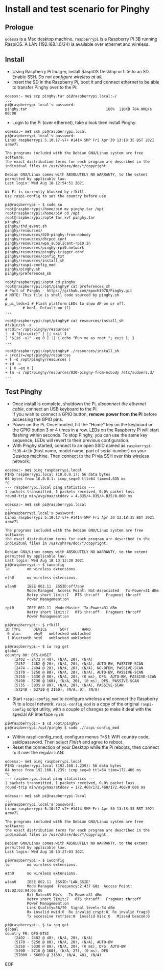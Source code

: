 # Install and test scenario for Pinghy

## Prologue
`odessa` is a Mac desktop machine. `raspberrypi` is a Raspberry Pi 3B running RaspiOS. A LAN (192.168.1.0/24) is available over ethernet and wireless.

## Install
 - Using Raspberry Pi Imager, install RaspiOS Desktop or Lite to an SD. Enable SSH. *Do not configure wireless at all.*
 - Insert the SD in the Raspberry Pi, boot it and connect ethernet to be able to transfer Pinghy over to the Pi:
```
odessa:~ me$ scp pinghy.tar pi@raspberrypi.local:~/
...
pi@raspberrypi.local's password: 
pinghy.tar                                    100%  110KB 784.0KB/s   00:00    
```
 - Login to the Pi (over ethernet), take a look then install Pinghy:
```
odessa:~ me$ ssh pi@raspberrypi.local
pi@raspberrypi.local's password: 
Linux raspberrypi 5.10.17-v7+ #1414 SMP Fri Apr 30 13:18:35 BST 2021 armv7l

The programs included with the Debian GNU/Linux system are free software;
the exact distribution terms for each program are described in the
individual files in /usr/share/doc/*/copyright.

Debian GNU/Linux comes with ABSOLUTELY NO WARRANTY, to the extent
permitted by applicable law.
Last login: Wed Aug 18 12:54:51 2021

Wi-Fi is currently blocked by rfkill.
Use raspi-config to set the country before use.

pi@raspberrypi:~ $ sudo su
root@raspberrypi:/home/pi# mv pinghy.tar /opt
root@raspberrypi:/home/pi# cd /opt
root@raspberrypi:/opt# tar xvf pinghy.tar 
pinghy/
pinghy/thd_event.sh
pinghy/resources/
pinghy/resources/020-pinghy-from-nobody
pinghy/resources/dhcpcd_conf
pinghy/resources/wpa_supplicant-rpi0.in
pinghy/resources/pinghy-rpi0.network
pinghy/resources/pinghy-trigger.conf
pinghy/resources/config_txt
pinghy/resources/install_sh
pinghy/raspi-config_mod
pinghy/pinghy.sh
pinghy/preferences_sh

root@raspberrypi:/opt# cd pinghy
root@raspberrypi:/opt/pinghy# cat preferences_sh 
# Part of Pinghy - https://github.com/epoch1970/Pinghy.git
# NOTE: This file is shell code sourced by pinghy.sh
#
p_ui_leds=1	# Flash platform LEDs to show AP on or off.
		# bool. Default on (1)
...

root@raspberrypi:/opt/pinghy# cat resources/install_sh 
#!/bin/sh -x
srcdir='/opt/pinghy/resources'
[ -d "${srcdir}" ] || exit 1
[ "$(id -u)" -eq 0 ] || { echo "Run me as root."; exit 1; }
...

root@raspberrypi:/opt/pinghy# ./resources/install_sh 
+ srcdir=/opt/pinghy/resources
+ [ -d /opt/pinghy/resources ]
+ id -u
+ [ 0 -eq 0 ]
+ ln -s /opt/pinghy/resources/020-pinghy-from-nobody /etc/sudoers.d/
...
```

## Test Pinghy
- Once install is complete, shutdown the Pi, *disconnect the ethernet cable*, connect an USB keyboard to the Pi.<br/>
If you wish to connect a GPIO button, **remove power from the Pi** before accessing the GPIO pins.<br/>
 - Power on the Pi. Once booted, hit the "Home" key on the keyboard or the GPIO button 3 or 4 times in a row. LEDs on the Raspberry Pi will start flashing within seconds. To stop Pinghy, you can use the same key sequence; LEDs will revert to their previous configuration.
 - With Pinghy started, connect to an open SSID named as `raspberrypi-Pi3B-4c1b` (host name, model name, part of serial number) on your Desktop machine. Then connect to the Pi via SSH over this wireless network:

```
odessa:~ me$ ping raspberrypi.local
PING raspberrypi.local (10.0.0.1): 56 data bytes
64 bytes from 10.0.0.1: icmp_seq=0 ttl=64 time=4.835 ms
^C
--- raspberrypi.local ping statistics ---
1 packets transmitted, 1 packets received, 0.0% packet loss
round-trip min/avg/max/stddev = 4.835/4.835/4.835/0.000 ms

odessa:~ me$ ssh pi@raspberrypi.local
...
pi@raspberrypi.local's password: 
Linux raspberrypi 5.10.17-v7+ #1414 SMP Fri Apr 30 13:18:35 BST 2021 armv7l

The programs included with the Debian GNU/Linux system are free software;
the exact distribution terms for each program are described in the
individual files in /usr/share/doc/*/copyright.

Debian GNU/Linux comes with ABSOLUTELY NO WARRANTY, to the extent
permitted by applicable law.
Last login: Wed Aug 18 13:13:38 2021
pi@raspberrypi:~ $ iwconfig 
lo        no wireless extensions.

eth0      no wireless extensions.

wlan0     IEEE 802.11  ESSID:off/any  
          Mode:Managed  Access Point: Not-Associated   Tx-Power=31 dBm   
          Retry short limit:7   RTS thr:off   Fragment thr:off
          Power Management:on
          
rpi0      IEEE 802.11  Mode:Master  Tx-Power=31 dBm   
          Retry short limit:7   RTS thr:off   Fragment thr:off
          Power Management:on
          
pi@raspberrypi:~ $ rfkill
ID TYPE      DEVICE      SOFT      HARD
 0 wlan      phy0   unblocked unblocked
 1 bluetooth hci0   unblocked unblocked

pi@raspberrypi:~ $ iw reg get
global
country 00: DFS-UNSET
	(2402 - 2472 @ 40), (N/A, 20), (N/A)
	(2457 - 2482 @ 20), (N/A, 20), (N/A), AUTO-BW, PASSIVE-SCAN
	(2474 - 2494 @ 20), (N/A, 20), (N/A), NO-OFDM, PASSIVE-SCAN
	(5170 - 5250 @ 80), (N/A, 20), (N/A), AUTO-BW, PASSIVE-SCAN
	(5250 - 5330 @ 80), (N/A, 20), (0 ms), DFS, AUTO-BW, PASSIVE-SCAN
	(5490 - 5730 @ 160), (N/A, 20), (0 ms), DFS, PASSIVE-SCAN
	(5735 - 5835 @ 80), (N/A, 20), (N/A), PASSIVE-SCAN
	(57240 - 63720 @ 2160), (N/A, 0), (N/A)
```
 - Start `raspi-config_mod` to configure wireless and connect the Raspberry Pi to a local network. `raspi-config_mod` is a copy of the original `raspi-config` script utility, with a couple of changes to make it deal with the special AP interface `rpi0`:
```
pi@raspberrypi:~ $ cd /opt/pinghy/
pi@raspberrypi:/opt/pinghy $ sudo ./raspi-config_mod
```
 - Within raspi-config_mod, configure menus *1>S1*: WiFi country code, ssid/password. Then select *Finish* and agree to reboot.
 - Reset the connection of your Desktop while the Pi reboots, then connect to it over the regular LAN:
```
odessa:~ me$ ping raspberrypi.local
PING raspberrypi.local (192.168.1.239): 56 data bytes
64 bytes from 192.168.1.239: icmp_seq=0 ttl=64 time=172.460 ms
^C
--- raspberrypi.local ping statistics ---
1 packets transmitted, 1 packets received, 0.0% packet loss
round-trip min/avg/max/stddev = 172.460/172.460/172.460/0.000 ms

odessa:~ me$ ssh pi@raspberrypi.local
...
pi@raspberrypi.local's password: 
Linux raspberrypi 5.10.17-v7+ #1414 SMP Fri Apr 30 13:18:35 BST 2021 armv7l

The programs included with the Debian GNU/Linux system are free software;
the exact distribution terms for each program are described in the
individual files in /usr/share/doc/*/copyright.

Debian GNU/Linux comes with ABSOLUTELY NO WARRANTY, to the extent
permitted by applicable law.
Last login: Wed Aug 18 13:27:03 2021

pi@raspberrypi:~ $ iwconfig 
lo        no wireless extensions.

eth0      no wireless extensions.

wlan0     IEEE 802.11  ESSID:"LAN_SSID"  
          Mode:Managed  Frequency:2.437 GHz  Access Point: 01:02:03:04:05:06   
          Bit Rate=65 Mb/s   Tx-Power=31 dBm   
          Retry short limit:7   RTS thr:off   Fragment thr:off
          Power Management:on
          Link Quality=56/70  Signal level=-54 dBm  
          Rx invalid nwid:0  Rx invalid crypt:0  Rx invalid frag:0
          Tx excessive retries:0  Invalid misc:0   Missed beacon:0

pi@raspberrypi:~ $ iw reg get
global
country FR: DFS-ETSI
	(2402 - 2482 @ 40), (N/A, 20), (N/A)
	(5170 - 5250 @ 80), (N/A, 20), (N/A), AUTO-BW
	(5250 - 5330 @ 80), (N/A, 20), (0 ms), DFS, AUTO-BW
	(5490 - 5710 @ 160), (N/A, 27), (0 ms), DFS
	(57000 - 66000 @ 2160), (N/A, 40), (N/A)

```
EOF
